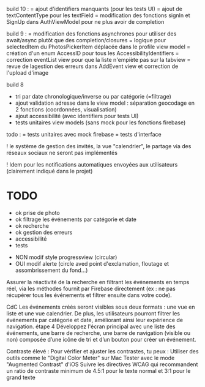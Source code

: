 

build 10 : 
= ajout d'identifiers manquants (pour les tests UI)
= ajout de textContentType pour les textField
= modification des fonctions signIn et SignUp dans AuthViewModel pour ne plus avoir de completion


build 9 : 
= modification des fonctions asynchrones pour utiliser des await/async plutôt que des completion/closures
= logique pour selectedItem du PhotosPickerItem déplacée dans le profile view model
= création d'un enum AccessID pour tous les AccessibilityIdentifiers
= correction eventList view pour que la liste n'empiète pas sur la tabview
= revue de lagestion des erreurs dans AddEvent view et correction de l'upload d'image 

build 8
+ tri par date chronologique/inverse ou par catégorie (=filtrage)
+ ajout validation adresse dans le view model : séparation geocodage en 2 fonctions (coordonnées, visualisation)
+ ajout accessibilité (avec identifiers pour tests UI)
+ tests unitaires view models (sans mock pour les fonctions firebase)


todo :
= tests unitaires avec mock firebase
= tests d'interface





! le système de gestion des invités, la vue "calendrier", le partage via des réseaux sociaux ne seront pas implémentés

! Idem pour les notifications automatiques envoyées aux utilisateurs (clairement indiqué dans le projet) 





# TODO

-   ok prise de photo
-   ok filtrage les événements par catégorie et date
-   ok recherche
-   ok gestion des erreurs
- accessibilité
- tests

+   NON modif style progressview (circular) 
+   OUI modif alerte (circle aved point d'exclamation, floutage et assombrissement du fond...)



Assurer la réactivité de la recherche en filtrant les événements en temps réel, via les méthodes fournit par Firebase directement (ex : ne pas récupérer tous les événements et filtrer ensuite dans votre code).




CdC
Les événements créés seront visibles sous deux formats : une vue en liste et une vue
calendrier. De plus, les utilisateurs pourront filtrer les événements par catégorie et
date, améliorant ainsi leur expérience de navigation.
étape 4
Développez l'écran principal avec une liste des événements, une barre de recherche, une barre de navigation (visible ou non) composée d’une icône de tri et d’un bouton pour créer un événement.



Contraste élevé : 
Pour vérifier et ajuster les contrastes, tu peux :
Utiliser des outils comme le "Digital Color Meter" sur Mac
Tester avec le mode "Augmented Contrast" d'iOS
Suivre les directives WCAG qui recommandent un ratio de contraste minimum de 4.5:1 pour le texte normal et 3:1 pour le grand texte
